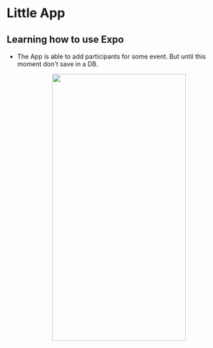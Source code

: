 # Little App 

## Learning how to use Expo 

  - The App is able to add participants for some event. But until this moment don't save in a DB.
  
  <center><img src="https://i.imgur.com/76dpJDu.png" width="300" height="600"></center>


                     
